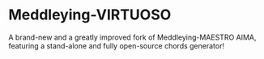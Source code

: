 # Meddleying-VIRTUOSO
A brand-new and a greatly improved fork of Meddleying-MAESTRO AIMA, featuring a stand-alone and fully open-source chords generator!
